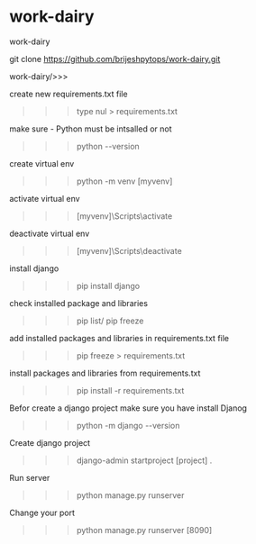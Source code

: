 # work-dairy
work-dairy

git clone https://github.com/brijeshpytops/work-dairy.git

work-dairy/>>>

create new requirements.txt file
>>> type nul > requirements.txt

make sure - Python must be intsalled or not
>>>python --version

create virtual env
>>> python -m venv [myvenv]

activate virtual env
>>> [myvenv]\Scripts\activate

deactivate virtual env
>>> [myvenv]\Scripts\deactivate

install django
>>> pip install django

check installed package and libraries
>>> pip list/ pip freeze

add installed packages and libraries in requirements.txt file
>>> pip freeze > requirements.txt

install packages and libraries from requirements.txt
>>> pip install -r requirements.txt

Befor create a django project make sure you have install Djanog
>>> python -m django --version

Create django project 
>>> django-admin startproject [project] .

Run server
>>> python manage.py runserver

Change your port
>>> python manage.py runserver [8090]
